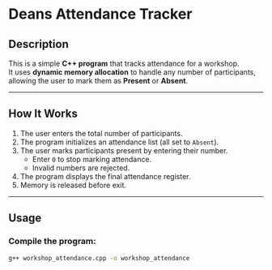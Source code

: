 # Deans Attendance Tracker 


## Description
This is a simple **C++ program** that tracks attendance for a workshop.  
It uses **dynamic memory allocation** to handle any number of participants, allowing the user to mark them as **Present** or **Absent**.

---

## How It Works
1. The user enters the total number of participants.
2. The program initializes an attendance list (all set to `Absent`).
3. The user marks participants present by entering their number.
   - Enter `0` to stop marking attendance.
   - Invalid numbers are rejected.
4. The program displays the final attendance register.
5. Memory is released before exit.

---

## Usage

### Compile the program:
```bash
g++ workshop_attendance.cpp -o workshop_attendance
